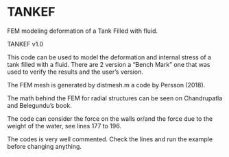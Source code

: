 # TANKEF
FEM modeling deformation of a Tank Filled with fluid.

TANKEF v1.0

This code can be used to model the deformation and internal stress of a tank filled with a fluid. There are 2 version a “Bench Mark” one that was used to verify the results and the user’s version.

The FEM mesh is generated by distmesh.m a code by Persson (2018). 

The math behind the FEM for radial structures can be seen on Chandrupatla and Belegundu’s book. 

The code can consider the force on the walls or/and the force due to the weight of the water, see lines 177 to 196. 

The codes is very well commented. Check the lines and run the example before changing anything. 
